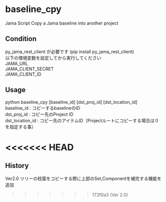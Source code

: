 # baseline_cpy
Jama Script
Copy a Jama baseline into another project

## Condition
py_jama_rest_client が必要です (pip install py_jama_rest_client)<br>
以下の環境変数を設定してから実行してください<br>
JAMA_URL<br>
JAMA_CLIENT_SECRET<br>
JAMA_CLIENT_ID<br>

## Usage
python baseline_cpy [baseline_id] [dst_proj_id] [dst_location_id]<br>
baseline_id : コピーするbaselineのID<br>
dst_proj_id : コピー先のProject ID<br>
dst_location_id : コピー先のアイテムID（Projectルートにコピーする場合は０を指定する事）<br>

<<<<<<< HEAD
=======

## History
Ver2.0  ツリーの枝葉をコピーする際に上部のSet,Componentを補完する機能を追加
>>>>>>> 172f0a3 (Ver 2.0)
